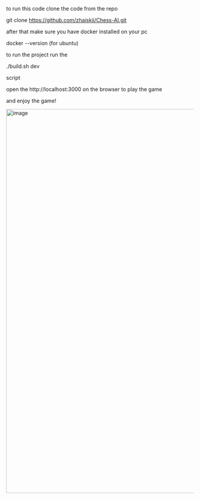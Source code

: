 to run this code clone the code from the repo


git clone https://github.com/zhaiskii/Chess-AI.git


after that make sure you have docker installed on your pc


docker --version (for ubuntu)




to run the project run the 

./build.sh dev 

script


open the http://localhost:3000 on the browser to play the game



and enjoy the game!


<img width="1848" height="1033" alt="image" src="https://github.com/user-attachments/assets/58aeec38-9a91-4340-aaa4-b860641e54bc" />

